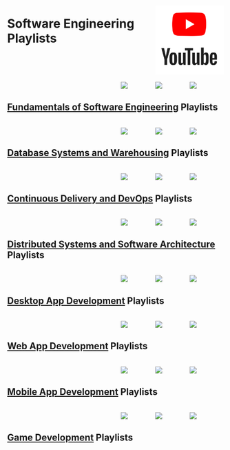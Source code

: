 <a href="https://youtube.com/"><img align="right" width="160" src="/logos/youtube.png"></img></a>

# Software Engineering Playlists

<br><br>

<br>
<a href="/youtube-playlists/software-engineering/fundamentals-of-software-engineering.md"><img align="right" width="80" src="https://github.com/cs-MohamedAyman/cs-MohamedAyman/blob/master/repos-logos/system-analysis.png"></img></a>
<a href="/youtube-playlists/software-engineering/fundamentals-of-software-engineering.md"><img align="right" width="80" src="https://github.com/cs-MohamedAyman/cs-MohamedAyman/blob/master/repos-logos/software-engineering.png"></img></a>
<a href="/youtube-playlists/software-engineering/fundamentals-of-software-engineering.md"><img align="right" width="80" src="https://github.com/cs-MohamedAyman/cs-MohamedAyman/blob/master/repos-logos/object-oriented-design.png"></img></a>
<br>

## [Fundamentals of Software Engineering](/youtube-playlists/software-engineering/fundamentals-of-software-engineering.md) Playlists

<br>
<a href="/youtube-playlists/software-engineering/database-systems-and-warehousing.md"><img align="right" width="80" src="https://github.com/cs-MohamedAyman/cs-MohamedAyman/blob/master/repos-logos/database-design.png"></img></a>
<a href="/youtube-playlists/software-engineering/database-systems-and-warehousing.md"><img align="right" width="80" src="https://github.com/cs-MohamedAyman/cs-MohamedAyman/blob/master/repos-logos/data-warehousing.png"></img></a>
<a href="/youtube-playlists/software-engineering/database-systems-and-warehousing.md"><img align="right" width="80" src="https://github.com/cs-MohamedAyman/cs-MohamedAyman/blob/master/repos-logos/database-systems.png"></img></a>
<br>

## [Database Systems and Warehousing](/youtube-playlists/software-engineering/database-systems-and-warehousing.md) Playlists

<br>
<a href="/youtube-playlists/software-engineering/continuous-delivery-and-devops.md"><img align="right" width="80" src="https://github.com/cs-MohamedAyman/cs-MohamedAyman/blob/master/repos-logos/cloud-computing.png"></img></a>
<a href="/youtube-playlists/software-engineering/continuous-delivery-and-devops.md"><img align="right" width="80" src="https://github.com/cs-MohamedAyman/cs-MohamedAyman/blob/master/repos-logos/devops.png"></img></a>
<a href="/youtube-playlists/software-engineering/continuous-delivery-and-devops.md"><img align="right" width="80" src="https://github.com/cs-MohamedAyman/cs-MohamedAyman/blob/master/repos-logos/computer-networks.png"></img></a>
<br>

## [Continuous Delivery and DevOps](/youtube-playlists/software-engineering/continuous-delivery-and-devops.md) Playlists

<br>
<a href="/youtube-playlists/software-engineering/distributed-systems-and-software-architecture.md"><img align="right" width="80" src="https://github.com/cs-MohamedAyman/cs-MohamedAyman/blob/master/repos-logos/systems-development-methodologies.png"></img></a>
<a href="/youtube-playlists/software-engineering/distributed-systems-and-software-architecture.md"><img align="right" width="80" src="https://github.com/cs-MohamedAyman/cs-MohamedAyman/blob/master/repos-logos/software-architecture.png"></img></a>
<a href="/youtube-playlists/software-engineering/distributed-systems-and-software-architecture.md"><img align="right" width="80" src="https://github.com/cs-MohamedAyman/cs-MohamedAyman/blob/master/repos-logos/distributed-systems.png"></img></a>
<br>

## [Distributed Systems and Software Architecture](/youtube-playlists/software-engineering/distributed-systems-and-software-architecture.md) Playlists

<br>
<a href="/youtube-playlists/software-engineering/desktop-app-development.md"><img align="right" width="80" src="https://github.com/cs-MohamedAyman/cs-MohamedAyman/blob/master/repos-logos/ui-ux.png"></img></a>
<a href="/youtube-playlists/software-engineering/desktop-app-development.md"><img align="right" width="80" src="https://github.com/cs-MohamedAyman/cs-MohamedAyman/blob/master/repos-logos/software-testing.png"></img></a>
<a href="/youtube-playlists/software-engineering/desktop-app-development.md"><img align="right" width="80" src="https://github.com/cs-MohamedAyman/cs-MohamedAyman/blob/master/repos-logos/desktop-development.png"></img></a>
<br>

## [Desktop App Development](/youtube-playlists/software-engineering/desktop-app-development.md) Playlists

<br>
<a href="/youtube-playlists/software-engineering/web-app-development.md"><img align="right" width="80" src="https://github.com/cs-MohamedAyman/cs-MohamedAyman/blob/master/repos-logos/ui-ux.png"></img></a>
<a href="/youtube-playlists/software-engineering/web-app-development.md"><img align="right" width="80" src="https://github.com/cs-MohamedAyman/cs-MohamedAyman/blob/master/repos-logos/software-testing.png"></img></a>
<a href="/youtube-playlists/software-engineering/web-app-development.md"><img align="right" width="80" src="https://github.com/cs-MohamedAyman/cs-MohamedAyman/blob/master/repos-logos/web-development.png"></img></a>
<br>

## [Web App Development](/youtube-playlists/software-engineering/web-app-development.md) Playlists

<br>
<a href="/youtube-playlists/software-engineering/mobile-app-development.md"><img align="right" width="80" src="https://github.com/cs-MohamedAyman/cs-MohamedAyman/blob/master/repos-logos/ui-ux.png"></img></a>
<a href="/youtube-playlists/software-engineering/mobile-app-development.md"><img align="right" width="80" src="https://github.com/cs-MohamedAyman/cs-MohamedAyman/blob/master/repos-logos/software-testing.png"></img></a>
<a href="/youtube-playlists/software-engineering/mobile-app-development.md"><img align="right" width="80" src="https://github.com/cs-MohamedAyman/cs-MohamedAyman/blob/master/repos-logos/mobile-development.png"></img></a>
<br>

## [Mobile App Development](/youtube-playlists/software-engineering/mobile-app-development.md) Playlists

<br>
<a href="/youtube-playlists/software-engineering/game-development.md"><img align="right" width="80" src="https://github.com/cs-MohamedAyman/cs-MohamedAyman/blob/master/repos-logos/ui-ux.png"></img></a>
<a href="/youtube-playlists/software-engineering/game-development.md"><img align="right" width="80" src="https://github.com/cs-MohamedAyman/cs-MohamedAyman/blob/master/repos-logos/software-testing.png"></img></a>
<a href="/youtube-playlists/software-engineering/game-development.md"><img align="right" width="80" src="https://github.com/cs-MohamedAyman/cs-MohamedAyman/blob/master/repos-logos/game-development.png"></img></a>
<br>

## [Game Development](/youtube-playlists/software-engineering/game-development.md) Playlists
